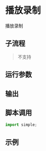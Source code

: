 # 播放录制 
播放录制


## 子流程
> 不支持


## 运行参数




## 输出

    


## 脚本调用

```python
import simple;

```

## 示例